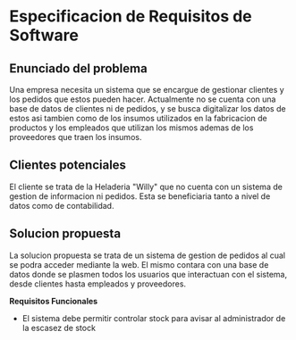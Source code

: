 # Especificacion de Requisitos de Software

## Enunciado del problema

Una empresa necesita un sistema que se encargue de gestionar clientes y los pedidos que estos pueden hacer. Actualmente no se cuenta con una base de datos de clientes ni de pedidos, y se busca digitalizar los datos de estos asi tambien como de los insumos utilizados en la fabricacion de productos y los empleados que utilizan los mismos ademas de los proveedores que traen los insumos.

## Clientes potenciales

El cliente se trata de la Heladeria "Willy" que no cuenta con un sistema de gestion de informacion ni pedidos. Esta se beneficiaria tanto a nivel de datos como de contabilidad.

## Solucion propuesta

La solucion propuesta se trata de un sistema de gestion de pedidos al cual se podra acceder mediante la web. El mismo contara con una base de datos donde se plasmen todos los usuarios que interactuan con el sistema, desde clientes hasta empleados y proveedores.

**Requisitos Funcionales**

- El sistema debe permitir controlar stock para avisar al administrador de la escasez de stock